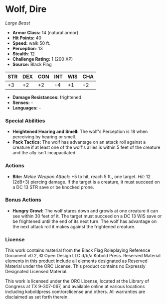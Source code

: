 # Wolf, Dire

*Large* *Beast*

- **Armor Class:** 14 (natural armor)
- **Hit Points:** 40 
- **Speed:** walk 50 ft.
- **Perception**: 13
- **Stealth**: 12
- **Challenge Rating:** 1 (200 XP)
- **Source:** Black Flag

| STR | DEX | CON | INT | WIS | CHA |
| --- | --- | --- | --- | --- | --- |
| +3 | +2 | +2 | -4 | +1 | -2 |

- **Damage Resistances:** frightened
- **Senses:** -
- **Languages:** -

### Special Abilities

- **Heightened Hearing and Smell:** The wolf's Perception is 18 when perceiving by hearing or smell.
- **Pack Tactics:** The wolf has advantage on an attack roll against a creature if at least one of the wolf's allies is within 5 feet of the creature and the ally isn't incapacitated.

### Actions

- **Bite:** _Melee Weapon Attack:_ +5 to hit, reach 5 ft., one target. _Hit:_ 12 (2d8+3) piercing damage. If the target is a creature, it must succeed on a DC 13 STR save or be knocked prone.

### Bonus Actions

- **Hungry Growl:** The wolf stares down and growls at one creature it can see within 30 feet of it. The target must succeed on a DC 13 WIS save or be frightened until the end of its next turn. The wolf has advantage on the next attack roll it makes against the frightened creature.


### License

This work contains material from the Black Flag Roleplaying Reference Document v0.2, © Open Design LLC d/b/a Kobold Press. Reserved Material elements in this product include all elements designated as Reserved Material under the ORC License. This product contains no Expressly Designated Licensed Material.

This work is licensed under the ORC License, located at the Library of Congress at TX 9-307-067, and available online at various locations including koboldpress.com/orclicense and others. All warranties are disclaimed as set forth therein.
